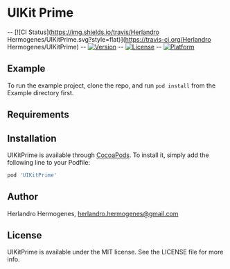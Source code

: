 # UIKit Prime

-- [![CI Status](https://img.shields.io/travis/Herlandro Hermogenes/UIKitPrime.svg?style=flat)](https://travis-ci.org/Herlandro Hermogenes/UIKitPrime)
-- [![Version](https://img.shields.io/cocoapods/v/UIKitPrime.svg?style=flat)](https://cocoapods.org/pods/UIKitPrime)
-- [![License](https://img.shields.io/cocoapods/l/UIKitPrime.svg?style=flat)](https://cocoapods.org/pods/UIKitPrime)
-- [![Platform](https://img.shields.io/cocoapods/p/UIKitPrime.svg?style=flat)](https://cocoapods.org/pods/UIKitPrime)

## Example

To run the example project, clone the repo, and run `pod install` from the Example directory first.

## Requirements

## Installation

UIKitPrime is available through [CocoaPods](https://cocoapods.org). To install
it, simply add the following line to your Podfile:

```ruby
pod 'UIKitPrime'
```

## Author

Herlandro Hermogenes, herlandro.hermogenes@gmail.com

## License

UIKitPrime is available under the MIT license. See the LICENSE file for more info.
